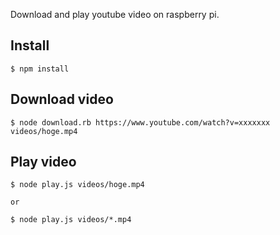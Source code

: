 Download and play youtube video on raspberry pi.

## Install
```
$ npm install
```

## Download video
```
$ node download.rb https://www.youtube.com/watch?v=xxxxxxx videos/hoge.mp4
```

## Play video
```
$ node play.js videos/hoge.mp4

or

$ node play.js videos/*.mp4
```

